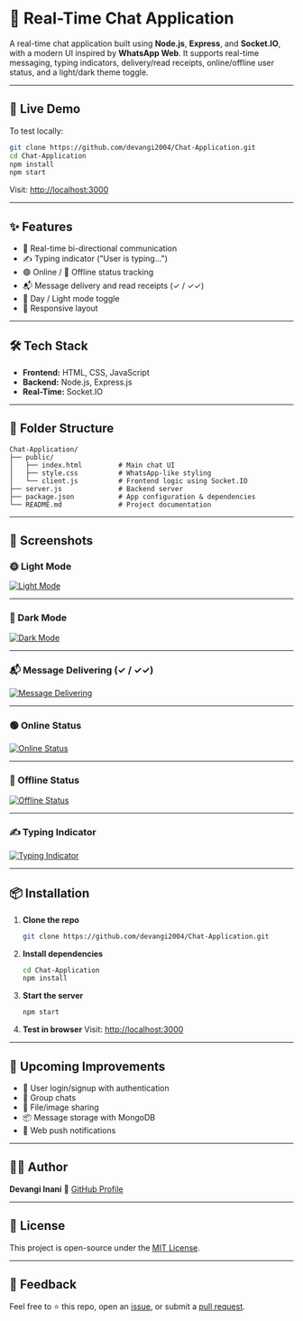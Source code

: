 # 💬 Real-Time Chat Application

A real-time chat application built using **Node.js**, **Express**, and **Socket.IO**, with a modern UI inspired by **WhatsApp Web**. It supports real-time messaging, typing indicators, delivery/read receipts, online/offline user status, and a light/dark theme toggle.

---

## 🚀 Live Demo

To test locally:

```bash
git clone https://github.com/devangi2004/Chat-Application.git
cd Chat-Application
npm install
npm start
````

Visit: [http://localhost:3000](http://localhost:3000)

---

## ✨ Features

* 🔁 Real-time bi-directional communication
* ✍️ Typing indicator ("User is typing...")
* 🟢 Online / 🔴 Offline status tracking
* 📬 Message delivery and read receipts (✓ / ✓✓)
* 🌙 Day / Light mode toggle
* 📱 Responsive layout

---

## 🛠️ Tech Stack

* **Frontend:** HTML, CSS, JavaScript
* **Backend:** Node.js, Express.js
* **Real-Time:** Socket.IO

---

## 📂 Folder Structure

```
Chat-Application/
├── public/
│   ├── index.html         # Main chat UI
│   ├── style.css          # WhatsApp-like styling
│   └── client.js          # Frontend logic using Socket.IO
├── server.js              # Backend server
├── package.json           # App configuration & dependencies
└── README.md              # Project documentation
```

---

## 📸 Screenshots

### 🌞 Light Mode

[![Light Mode](https://github.com/user-attachments/assets/b310c9cf-2db2-4bf5-b858-0791ae8ebe65)](https://github.com/user-attachments/assets/b310c9cf-2db2-4bf5-b858-0791ae8ebe65)

---

### 🌙 Dark Mode

[![Dark Mode](https://github.com/user-attachments/assets/5ece8df3-4dc9-4d55-be9a-63e64145eedf)](https://github.com/user-attachments/assets/5ece8df3-4dc9-4d55-be9a-63e64145eedf)

---

### 📬 Message Delivering (✓ / ✓✓)

[![Message Delivering](https://github.com/user-attachments/assets/347e4839-ad5f-4104-9449-eb192d8017fb)](https://github.com/user-attachments/assets/347e4839-ad5f-4104-9449-eb192d8017fb)

---

### 🟢 Online Status

[![Online Status](https://github.com/user-attachments/assets/b98bf0f9-d759-412d-be0a-b8c1b5157792)](https://github.com/user-attachments/assets/b98bf0f9-d759-412d-be0a-b8c1b5157792)

---

### 🔴 Offline Status

[![Offline Status](https://github.com/user-attachments/assets/0e61589e-6105-4dfb-abe7-a164f0f32a46)](https://github.com/user-attachments/assets/0e61589e-6105-4dfb-abe7-a164f0f32a46)

---

### ✍️ Typing Indicator

[![Typing Indicator](https://github.com/user-attachments/assets/653204a3-2728-4d03-8b58-e58674a8ce12)](https://github.com/user-attachments/assets/653204a3-2728-4d03-8b58-e58674a8ce12)

---

## 📦 Installation

1. **Clone the repo**

   ```bash
   git clone https://github.com/devangi2004/Chat-Application.git
   ```

2. **Install dependencies**

   ```bash
   cd Chat-Application
   npm install
   ```

3. **Start the server**

   ```bash
   npm start
   ```

4. **Test in browser**
   Visit: [http://localhost:3000](http://localhost:3000)

---

## 📌 Upcoming Improvements

* 🔐 User login/signup with authentication
* 👥 Group chats
* 📁 File/image sharing
* 📦 Message storage with MongoDB
* 🔔 Web push notifications

---

## 👩‍💻 Author

**Devangi Inani**
🔗 [GitHub Profile](https://github.com/devangi2004)

---

## 📃 License

This project is open-source under the [MIT License](License).

---

## 🙌 Feedback

Feel free to ⭐️ this repo, open an [issue](https://github.com/devangi2004/Chat-Application/issues), or submit a [pull request](https://github.com/devangi2004/Chat-Application/pulls).



